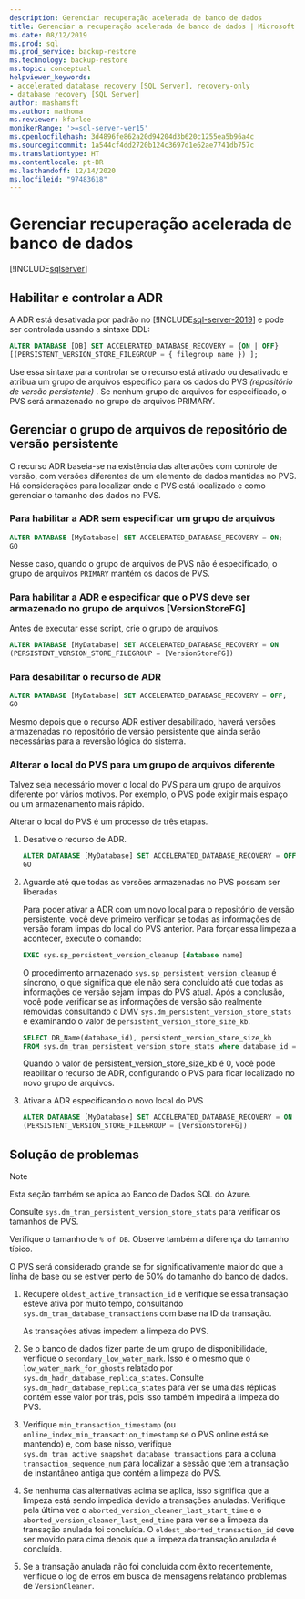 ```yaml
---
description: Gerenciar recuperação acelerada de banco de dados
title: Gerenciar a recuperação acelerada de banco de dados | Microsoft Docs
ms.date: 08/12/2019
ms.prod: sql
ms.prod_service: backup-restore
ms.technology: backup-restore
ms.topic: conceptual
helpviewer_keywords:
- accelerated database recovery [SQL Server], recovery-only
- database recovery [SQL Server]
author: mashamsft
ms.author: mathoma
ms.reviewer: kfarlee
monikerRange: '>=sql-server-ver15'
ms.openlocfilehash: 3d4896fe862a20d94204d3b620c1255ea5b96a4c
ms.sourcegitcommit: 1a544cf4dd2720b124c3697d1e62ae7741db757c
ms.translationtype: HT
ms.contentlocale: pt-BR
ms.lasthandoff: 12/14/2020
ms.locfileid: "97483618"
---
```

# <a name="manage-accelerated-database-recovery"></a>Gerenciar recuperação acelerada de banco de dados

[!INCLUDE[sqlserver](../includes/applies-to-version/sqlserver2019.md)]

## <a name="enabling-and-controlling-adr"></a>Habilitar e controlar a ADR

A ADR está desativada por padrão no [!INCLUDE[sql-server-2019](../includes/sssqlv15-md.md)] e pode ser controlada usando a sintaxe DDL:
```sql
ALTER DATABASE [DB] SET ACCELERATED_DATABASE_RECOVERY = {ON | OFF}
[(PERSISTENT_VERSION_STORE_FILEGROUP = { filegroup name }) ];

```

Use essa sintaxe para controlar se o recurso está ativado ou desativado e atribua um grupo de arquivos específico para os dados do PVS *(repositório de versão persistente)* . Se nenhum grupo de arquivos for especificado, o PVS será armazenado no grupo de arquivos PRIMARY.

## <a name="managing-the-persistent-version-store-filegroup"></a>Gerenciar o grupo de arquivos de repositório de versão persistente
O recurso ADR baseia-se na existência das alterações com controle de versão, com versões diferentes de um elemento de dados mantidas no PVS.
Há considerações para localizar onde o PVS está localizado e como gerenciar o tamanho dos dados no PVS.

### <a name="to-enable-adr-without-specifying-a-filegroup"></a>Para habilitar a ADR sem especificar um grupo de arquivos

```sql
ALTER DATABASE [MyDatabase] SET ACCELERATED_DATABASE_RECOVERY = ON;
GO
```

Nesse caso, quando o grupo de arquivos de PVS não é especificado, o grupo de arquivos `PRIMARY` mantém os dados de PVS.

### <a name="to-enable-adr-and-specify-that-the-pvs-should-be-stored-in-the-versionstorefg-filegroup"></a>Para habilitar a ADR e especificar que o PVS deve ser armazenado no grupo de arquivos [VersionStoreFG]

Antes de executar esse script, crie o grupo de arquivos.

```sql
ALTER DATABASE [MyDatabase] SET ACCELERATED_DATABASE_RECOVERY = ON
(PERSISTENT_VERSION_STORE_FILEGROUP = [VersionStoreFG])
```

### <a name="to-disable-the-adr-feature"></a>Para desabilitar o recurso de ADR

```sql
ALTER DATABASE [MyDatabase] SET ACCELERATED_DATABASE_RECOVERY = OFF;
GO
```

Mesmo depois que o recurso ADR estiver desabilitado, haverá versões armazenadas no repositório de versão persistente que ainda serão necessárias para a reversão lógica do sistema.

### <a name="change-the-location-of-the-pvs-to-a-different-filegroup"></a>Alterar o local do PVS para um grupo de arquivos diferente

Talvez seja necessário mover o local do PVS para um grupo de arquivos diferente por vários motivos. Por exemplo, o PVS pode exigir mais espaço ou um armazenamento mais rápido.

Alterar o local do PVS é um processo de três etapas.

1. Desative o recurso de ADR.

   ```sql
   ALTER DATABASE [MyDatabase] SET ACCELERATED_DATABASE_RECOVERY = OFF;
   GO
   ```

2. Aguarde até que todas as versões armazenadas no PVS possam ser liberadas

   Para poder ativar a ADR com um novo local para o repositório de versão persistente, você deve primeiro verificar se todas as informações de versão foram limpas do local do PVS anterior. Para forçar essa limpeza a acontecer, execute o comando:

   ```sql
   EXEC sys.sp_persistent_version_cleanup [database name]
   ```

   O procedimento armazenado `sys.sp_persistent_version_cleanup` é síncrono, o que significa que ele não será concluído até que todas as informações de versão sejam limpas do PVS atual.  Após a conclusão, você pode verificar se as informações de versão são realmente removidas consultando o DMV `sys.dm_persistent_version_store_stats` e examinando o valor de `persistent_version_store_size_kb`.

   ```sql
   SELECT DB_Name(database_id), persistent_version_store_size_kb 
   FROM sys.dm_tran_persistent_version_store_stats where database_id = [MyDatabaseID]
   ```

   Quando o valor de persistent_version_store_size_kb é 0, você pode reabilitar o recurso de ADR, configurando o PVS para ficar localizado no novo grupo de arquivos.

1. Ativar a ADR especificando o novo local do PVS

   ```sql
   ALTER DATABASE [MyDatabase] SET ACCELERATED_DATABASE_RECOVERY = ON
   (PERSISTENT_VERSION_STORE_FILEGROUP = [VersionStoreFG])
   ```

## <a name="troubleshooting"></a>Solução de problemas

> [!NOTE]
> Esta seção também se aplica ao Banco de Dados SQL do Azure.

Consulte `sys.dm_tran_persistent_version_store_stats` para verificar os tamanhos de PVS.

Verifique o tamanho de `% of DB`. Observe também a diferença do tamanho típico.

O PVS será considerado grande se for significativamente maior do que a linha de base ou se estiver perto de 50% do tamanho do banco de dados. 

1. Recupere `oldest_active_transaction_id` e verifique se essa transação esteve ativa por muito tempo, consultando `sys.dm_tran_database_transactions` com base na ID da transação.

   As transações ativas impedem a limpeza do PVS.

1. Se o banco de dados fizer parte de um grupo de disponibilidade, verifique o `secondary_low_water_mark`. Isso é o mesmo que o `low_water_mark_for_ghosts` relatado por `sys.dm_hadr_database_replica_states`. Consulte `sys.dm_hadr_database_replica_states` para ver se uma das réplicas contém esse valor por trás, pois isso também impedirá a limpeza do PVS.
1. Verifique `min_transaction_timestamp` (ou `online_index_min_transaction_timestamp` se o PVS online está se mantendo) e, com base nisso, verifique `sys.dm_tran_active_snapshot_database_transactions` para a coluna `transaction_sequence_num` para localizar a sessão que tem a transação de instantâneo antiga que contém a limpeza do PVS.
1. Se nenhuma das alternativas acima se aplica, isso significa que a limpeza está sendo impedida devido a transações anuladas. Verifique pela última vez o `aborted_version_cleaner_last_start_time` e o `aborted_version_cleaner_last_end_time` para ver se a limpeza da transação anulada foi concluída. O `oldest_aborted_transaction_id` deve ser movido para cima depois que a limpeza da transação anulada é concluída.
1. Se a transação anulada não foi concluída com êxito recentemente, verifique o log de erros em busca de mensagens relatando problemas de `VersionCleaner`.
